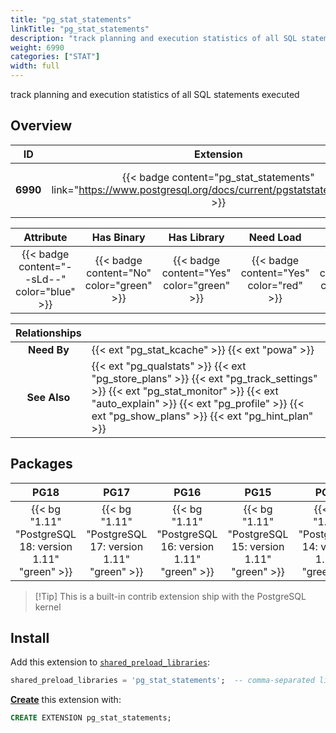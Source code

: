 ```yaml
---
title: "pg_stat_statements"
linkTitle: "pg_stat_statements"
description: "track planning and execution statistics of all SQL statements executed"
weight: 6990
categories: ["STAT"]
width: full
---
```


track planning and execution statistics of all SQL statements executed


## Overview

|    ID    | Extension |  Package   | Version |        Category        |           License            |       Language       |
|:--------:|:---------:|:----------:|:-------:|:----------------------:|:----------------------------:|:--------------------:|
| **6990** | {{< badge content="pg_stat_statements" link="https://www.postgresql.org/docs/current/pgstatstatements.html" >}} | {{< ext "pg_stat_statements" >}} | `1.11` | {{< category "STAT" >}} | {{< license "PostgreSQL" >}} | {{< language "C" >}} |


|  Attribute | Has Binary | Has Library | Need Load | Has DDL | Relocatable | Trusted |
|:----------:|:----------:|:-----------:|:---------:|:-------:|:-----------:|:-------:|
| {{< badge content="--sLd--" color="blue" >}} | {{< badge content="No" color="green" >}} | {{< badge content="Yes" color="green" >}} | {{< badge content="Yes" color="red" >}} | {{< badge content="Yes" color="green" >}} | {{< badge content="no" color="red" >}} | {{< badge content="no" color="red" >}} |


| **Relationships** |   |
|:-----------------:|:----|
|    **Need By**    | {{< ext "pg_stat_kcache" >}} {{< ext "powa" >}} |
|   **See Also**    | {{< ext "pg_qualstats" >}} {{< ext "pg_store_plans" >}} {{< ext "pg_track_settings" >}} {{< ext "pg_stat_monitor" >}} {{< ext "auto_explain" >}} {{< ext "pg_profile" >}} {{< ext "pg_show_plans" >}} {{< ext "pg_hint_plan" >}} |


## Packages

| **PG18** | **PG17** | **PG16** | **PG15** | **PG14** |
|:--------:|:--------:|:--------:|:--------:|:--------:|
| {{< bg "1.11" "PostgreSQL 18: version 1.11" "green" >}} | {{< bg "1.11" "PostgreSQL 17: version 1.11" "green" >}} | {{< bg "1.11" "PostgreSQL 16: version 1.11" "green" >}} | {{< bg "1.11" "PostgreSQL 15: version 1.11" "green" >}} | {{< bg "1.11" "PostgreSQL 14: version 1.11" "green" >}} |

> [!Tip] This is a built-in contrib extension ship with the PostgreSQL kernel


## Install

Add this extension to [`shared_preload_libraries`](https://www.postgresql.org/docs/current/runtime-config-client.html#GUC-SHARED-PRELOAD-LIBRARIES):

```sql
shared_preload_libraries = 'pg_stat_statements';  -- comma-separated list
```


[**Create**](https://ext.pgsty.com/usage/create) this extension with:

```sql
CREATE EXTENSION pg_stat_statements;
```

